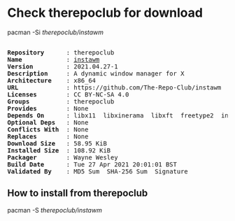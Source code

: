 # Check therepoclub for download

pacman -Si *therepoclub/instawm*

<div class="highlight"><pre class="highlight"><text>
<b>Repository</b>      : therepoclub
<b>Name</b>            : <a href="../../x86_64/instawm-2021.04.27-1-x86_64.pkg.tar.zst">instawm</a>
<b>Version</b>         : 2021.04.27-1
<b>Description</b>     : A dynamic window manager for X
<b>Architecture</b>    : x86_64
<b>URL</b>             : https://github.com/The-Repo-Club/instawm
<b>Licenses</b>        : CC BY-NC-SA 4.0
<b>Groups</b>          : therepoclub
<b>Provides</b>        : None
<b>Depends On</b>      : libx11  libxinerama  libxft  freetype2  instamenu  ttf-remixicon
<b>Optional Deps</b>   : None
<b>Conflicts With</b>  : None
<b>Replaces</b>        : None
<b>Download Size</b>   : 58.95 KiB
<b>Installed Size</b>  : 108.92 KiB
<b>Packager</b>        : Wayne Wesley <wayne6324@gmail.com>
<b>Build Date</b>      : Tue 27 Apr 2021 20:01:01 BST
<b>Validated By</b>    : MD5 Sum  SHA-256 Sum  Signature
</text></pre></div>

## How to install from therepoclub

pacman -S *therepoclub/instawm*
